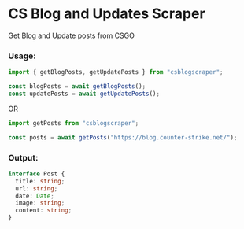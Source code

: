 # CS Blog and Updates Scraper
Get Blog and Update posts from CSGO
### Usage:
```ts
import { getBlogPosts, getUpdatePosts } from "csblogscraper";

const blogPosts = await getBlogPosts();
const updatePosts = await getUpdatePosts();
```
OR
```ts
import getPosts from "csblogscraper";

const posts = await getPosts("https://blog.counter-strike.net/");
```
### Output:
```ts
interface Post {
  title: string;
  url: string;
  date: Date;
  image: string;
  content: string;
}
```